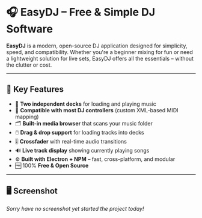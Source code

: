 # 🎧 EasyDJ – Free & Simple DJ Software

**EasyDJ** is a modern, open-source DJ application designed for simplicity, speed, and compatibility. Whether you're a beginner mixing for fun or need a lightweight solution for live sets, EasyDJ offers all the essentials – without the clutter or cost.

---

## 🚀 Key Features

- 🎵 **Two independent decks** for loading and playing music
- 🧩 **Compatible with most DJ controllers** (custom XML-based MIDI mapping)
- 🗂️ **Built-in media browser** that scans your music folder
- 🖱️ **Drag & drop support** for loading tracks into decks
- 🎚️ **Crossfader** with real-time audio transitions
- 🔊 **Live track display** showing currently playing songs
- ⚙️ **Built with Electron + NPM** – fast, cross-platform, and modular
- 🆓 100% **Free & Open Source**

---

## 🖥️ Screenshot

*Sorry have no screenshot yet started the project today!*
